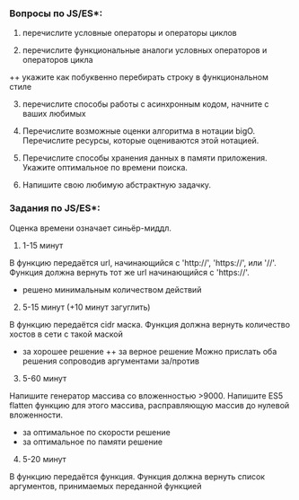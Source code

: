 ### Вопросы по JS/ES*:

1. перечислите условные операторы и операторы циклов

2. перечислите функциональные аналоги условных операторов и операторов цикла

++ укажите как побуквенно перебирать строку в функциональном стиле

3. перечислите способы работы с асинхронным кодом, начните с ваших любимых

4. Перечислите возможные оценки алгоритма в нотации bigO. Перечислите ресурсы, которые оцениваются этой нотацией.

5. Перечислите способы хранения данных в памяти приложения. Укажите оптимальное по времени поиска.

6. Напишите свою любимую абстрактную задачку.


### Задания по JS/ES*:
Оценка времени означает синьёр-миддл.

1. 1-15 минут

В функцию передаётся url, начинающийся с 'http://', 'https://', или '//'.
Функция должна вернуть тот же url начинающийся с 'https://'.

+ решено минимальным количеством действий

2. 5-15 минут (+10 минут загуглить)

В функцию передаётся cidr маска.
Функция должна вернуть количество хостов в сети с такой маской

+ за хорошее решение
++ за верное решение
Можно прислать оба решения сопроводив аргументами за/против

3. 5-60 минут

Напишите генератор массива со вложенностью >9000.
Напишите ES5 flatten функцию для этого массива, расправляющую массив до нулевой вложенности.
+ за оптимальное по скорости решение
+ за оптимальное по памяти решение

4. 5-20 минут

В функцию передаётся функция.
Функция должна вернуть список аргументов, принимаемых переданной функцией

